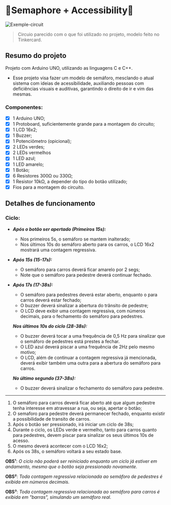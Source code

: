 # 🚦Semaphore + Accessibility🚦

![Exemple-circuit](https://github.com/user-attachments/assets/63262d62-951e-4416-9e38-bbca50f7e2c0)

> Circuio parecido com o que foi utilizado no projeto, modelo feito no Tinkercard.
## Resumo do projeto

Projeto com Arduino UNO, utilizando as linguagens C e C++. 
 - Esse projeto visa fazer um modelo de semáforo, mesclando o atual sistema com ideias de acessibilidade, auxiliando pessoas com deficiências visuais e auditivas, garantindo o direito de ir e vim das mesmas.

### Componentes: 

 - [x] 1 Arduino UNO;
 - [x] 1 Protoboard, suficientemente grande para a montagem do circuito;
 - [x] 1 LCD 16x2;
 - [x] 1 Buzzer;
 - [x] 1 Potenciômetro (opicional);
 - [x] 2 LEDs verdes;
 - [x] 2 LEDs vermelhos
 - [x] 1 LED azul;
 - [x] 1 LED amarelo;
 - [x] 1 Botão;
 - [x] 6 Resistores 300Ω ou 330Ω;
 - [x] 1 Resistor 10kΩ, a depender do tipo do botão utilizado;
 - [x] Fios para a montagem do circuito. 

## Detalhes de funcionamento

### Ciclo:

- ***Após o botão ser apertado (Primeiros 15s):***
  
  - Nos primeiros 5s, o semáforo se mantem inalterado;
  - Nos últimos 10s do semáforo aberto para os carros, o LCD 16x2 mostrará uma contagem regressiva.

- ***Após 15s (15-17s):***
  
  - O semáforo para carros deverá ficar amarelo por 2 segs;
  - Note que o semáforo para pedestre deverá continuar fechado.
 
- ***Após 17s (17-38s):***
  
  - O semáforo para pedestres deverá estar aberto, enquanto o para carros deverá estar fechado;
  - O buzzer deverá sinalizar a abertura do trânsito de pedestre;
  - O LCD deve exibir uma contagem regressiva, com números decimais, para o fechamento do semáforo para pedestres.

  ***Nos últimos 10s do ciclo (28-38s):***
  
  - O buzzer deverá tocar a uma frequência de 0,5 Hz para sinalizar que o semáforo de pedestres está prestes a fechar.
  - O LED azul deverá piscar a uma frequência de 2Hz pelo mesmo motivo;
  - O LCD, além de continuar a contagem regressiva já mencionada, deverá exibir também uma outra para a abertura do semáforo para carros.
 
  ***No último segundo (37-38s):***

  - O buzzer deverá sinalizar o fechamento do semáforo para pedestre.
 
---

1. O semáforo para carros deverá ficar aberto até que algum pedestre tenha interesse em atravessar a rua, ou seja, apertar o botão;
2. O semaforo para pedestre deverá permanecer fechado, enquanto existir a possibilidade de transito de carros.
3. Após o botão ser pressionado, irá iniciar um ciclo de 38s;
4. Durante o ciclo, os LEDs verde e vermelho, tanto para carros quanto para pedestres, devem piscar para sinalizar os seus últimos 10s de acesso.
5. O mesmo deverá acontecer com o LCD 16x2;
6. Após os 38s, o semáforo voltará a seu estado base.

**OBS¹**: _O ciclo não poderá ser reiniciado enquanto um ciclo já estiver em andamento, mesmo que o botão seja pressionado novamente._

**OBS²**: _Toda contagem regressiva relacionada ao semáforo de pedestres é exibida em números decimais._

**OBS³**: _Toda contagem regressiva relacionada ao semáforo para carros é exibida em "barras", simulando um semáforo real._

